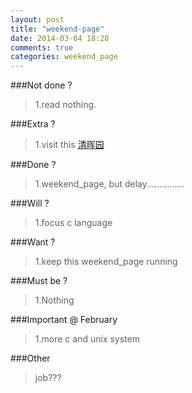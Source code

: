 ```yaml
---
layout: post
title: "weekend-page"
date: 2014-03-04 18:28
comments: true
categories: weekend_page
---
```

###Not done ?

>1.read nothing.

###Extra ?
	
>1.visit this [清晖园](http://baike.baidu.com/view/41399.htm)
       
###Done ?

>1.weekend_page, but delay...............
	
###Will ?

>1.focus c language

		
###Want ?

>1.keep this weekend_page running

###Must be ?

>1.Nothing

###Important @ February
	
>1.more c and unix system
	
###Other 

>job???